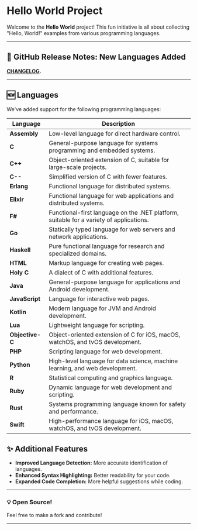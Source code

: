 # Hello World Project
Welcome to the **Hello World** project! This fun initiative is all about collecting "Hello, World!" examples from various programming languages.

---

## 🚀 GitHub Release Notes: New Languages Added

**[CHANGELOG](CHANGELOG.md).**

---

## 🆕 Languages

We've added support for the following programming languages:

| Language          | Description                                                   |
|-------------------|---------------------------------------------------------------|
| **Assembly**      | Low-level language for direct hardware control.               |
| **C**             | General-purpose language for systems programming and embedded systems. |
| **C++**           | Object-oriented extension of C, suitable for large-scale projects. |
| **C--**           | Simplified version of C with fewer features.                 |
| **Erlang**        | Functional language for distributed systems.                  |
| **Elixir**        | Functional language for web applications and distributed systems. |
| **F#**            | Functional-first language on the .NET platform, suitable for a variety of applications. |
| **Go**            | Statically typed language for web servers and network applications. |
| **Haskell**       | Pure functional language for research and specialized domains. |
| **HTML**          | Markup language for creating web pages.                      |
| **Holy C**        | A dialect of C with additional features.                     |
| **Java**          | General-purpose language for applications and Android development. |
| **JavaScript**    | Language for interactive web pages.                           |
| **Kotlin**        | Modern language for JVM and Android development.              |
| **Lua**           | Lightweight language for scripting.                           |
| **Objective-C**   | Object-oriented extension of C for iOS, macOS, watchOS, and tvOS development. |
| **PHP**           | Scripting language for web development.                       |
| **Python**        | High-level language for data science, machine learning, and web development. |
| **R**             | Statistical computing and graphics language.                  |
| **Ruby**          | Dynamic language for web development and scripting.           |
| **Rust**          | Systems programming language known for safety and performance. |
| **Swift**         | High-performance language for iOS, macOS, watchOS, and tvOS development. |

## ✨ Additional Features

- **Improved Language Detection:** More accurate identification of languages.
- **Enhanced Syntax Highlighting:** Better readability for your code.
- **Expanded Code Completion:** More helpful suggestions while coding.

---

### 💡 Open Source!
Feel free to make a fork and contribute!

---
